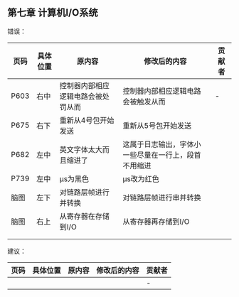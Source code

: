 ## 第七章 计算机I/O系统

错误：

| 页码 | 具体位置 | 原内容                             | 修改后的内容                       | 贡献者 |
| ---- | -------- | ---------------------------------- | ---------------------------------- | ------ |
| P603 | 右中       | 控制器内部相应逻辑电路会被处罚从而 | 控制器内部相应逻辑电路会被触发从而 | -      |
|P675|右下|重新从4号包开始发送|重新从5号包开始发送||
|P682|左中|英文字体太大而且缩进了|这属于日志输出，字体小一些尽量在一行上，段首不用缩进||
| P739 | 左中     |  μs为黑色                           | μs改为红色                          |        |
| 脑图 |  左下     |   对链路层帧进行并转换      |     对链路层帧进行串并转换                               |        |
| 脑图     |   右上       |   从寄存器在存储到I/O                                 |    从寄存器再存储到I/O                                |        |
|      |          |                                    |                                    |        |
|      |          |                                    |                                    |        |

建议：

| 页码 | 具体位置               | 原内容 | 修改后的内容 | 贡献者 |
| ---- | ---------------------- | ------ | ------------ | ------ |
|    |  |  |  | -      |
